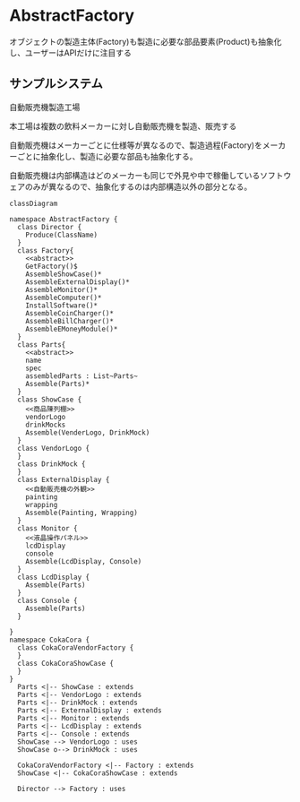 # AbstractFactory

オブジェクトの製造主体(Factory)も製造に必要な部品要素(Product)も抽象化し、ユーザーはAPIだけに注目する

## サンプルシステム

自動販売機製造工場

本工場は複数の飲料メーカーに対し自動販売機を製造、販売する

自動販売機はメーカーごとに仕様等が異なるので、製造過程(Factory)をメーカーごとに抽象化し、製造に必要な部品も抽象化する。

自動販売機は内部構造はどのメーカーも同じで外見や中で稼働しているソフトウェアのみが異なるので、抽象化するのは内部構造以外の部分となる。

```mermaid
classDiagram

namespace AbstractFactory {
  class Director {
    Produce(ClassName)
  }
  class Factory{
    <<abstract>>
    GetFactory()$
    AssembleShowCase()*
    AssembleExternalDisplay()*
    AssembleMonitor()*
    AssembleComputer()*
    InstallSoftware()*
    AssembleCoinCharger()*
    AssembleBillCharger()*
    AssembleEMoneyModule()*
  }
  class Parts{
    <<abstract>>
    name
    spec
    assembledParts : List~Parts~
    Assemble(Parts)*
  }
  class ShowCase {
    <<商品陳列棚>>
    vendorLogo
    drinkMocks
    Assemble(VenderLogo, DrinkMock)
  }
  class VendorLogo {
  }
  class DrinkMock {
  }
  class ExternalDisplay {
    <<自動販売機の外観>>
    painting
    wrapping
    Assemble(Painting, Wrapping)
  }
  class Monitor {
    <<液晶操作パネル>>
    lcdDisplay
    console
    Assemble(LcdDisplay, Console)
  }
  class LcdDisplay {
    Assemble(Parts)
  }
  class Console {
    Assemble(Parts)
  }

}
namespace CokaCora {
  class CokaCoraVendorFactory {
  }
  class CokaCoraShowCase {
  }
}
  Parts <|-- ShowCase : extends
  Parts <|-- VendorLogo : extends
  Parts <|-- DrinkMock : extends
  Parts <|-- ExternalDisplay : extends
  Parts <|-- Monitor : extends
  Parts <|-- LcdDisplay : extends
  Parts <|-- Console : extends
  ShowCase --> VendorLogo : uses
  ShowCase o--> DrinkMock : uses

  CokaCoraVendorFactory <|-- Factory : extends
  ShowCase <|-- CokaCoraShowCase : extends

  Director --> Factory : uses
```